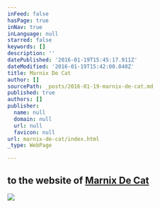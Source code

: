 ```yaml
---
inFeed: false
hasPage: true
inNav: true
inLanguage: null
starred: false
keywords: []
description: ''
datePublished: '2016-01-19T15:45:17.911Z'
dateModified: '2016-01-19T15:42:00.840Z'
title: Marnix De Cat
author: []
sourcePath: _posts/2016-01-19-marnix-de-cat.md
published: true
authors: []
publisher:
  name: null
  domain: null
  url: null
  favicon: null
url: marnix-de-cat/index.html
_type: WebPage

---
```

## to the website of [Marnix De Cat][0]
![](https://s3-us-west-2.amazonaws.com/the-grid-img/p/317a953076acdcbfefa05448370f1c75bca84af4.jpg)

[0]: www.marnixdecat.be
